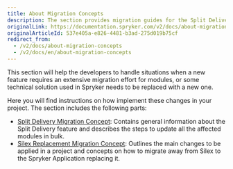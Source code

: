 ```yaml
---
title: About Migration Concepts
description: The section provides migration guides for the Split Delivery and Silex Replacement concepts.
originalLink: https://documentation.spryker.com/v2/docs/about-migration-concepts
originalArticleId: 537e405a-e826-4481-b3ad-275d019b75cf
redirect_from:
  - /v2/docs/about-migration-concepts
  - /v2/docs/en/about-migration-concepts
---
```


This section will help the developers to handle situations when a new feature requires an extensive migration effort for modules, or some technical solution used in Spryker needs to be replaced with a new one.

Here you will find instructions on how implement these changes in your project. The section includes the following parts:

* [Split Delivery Migration Concept](https://documentation.spryker.com/v2/docs/split-delivery-concept): Contains general information about the Split Delivery feature and describes the steps to update all the affected modules in bulk.
* [Silex Replacement Migration Concept](/docs/scos/dev/migration-and-integration/201903.0/migration-concepts/silex-replacement/silex-replacement.html): Outlines the main changes to be applied in a project and concepts on how to migrate away from Silex to the Spryker Application replacing it.
